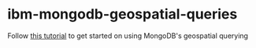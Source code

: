 # ibm-mongodb-geospatial-queries
Follow [this tutorial](https://cloud.ibm.com/docs/databases-for-mongodb?topic=databases-for-mongodb-mongodb-geo-queries) to get started on using MongoDB's geospatial querying
